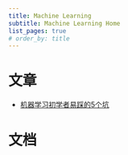 ```yaml
---
title: Machine Learning
subtitle: Machine Learning Home
list_pages: true
# order_by: title
---
```


# 文章

* [机器学习初学者易踩的5个坑](https://mp.weixin.qq.com/s/6r4FX7DEIUHE8pnYkftXSA)

# 文档

